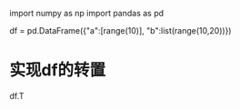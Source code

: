import numpy as np
import pandas as pd


df = pd.DataFrame({"a":[range(10)], "b":list(range(10,20))})
# 实现df的转置
df.T

